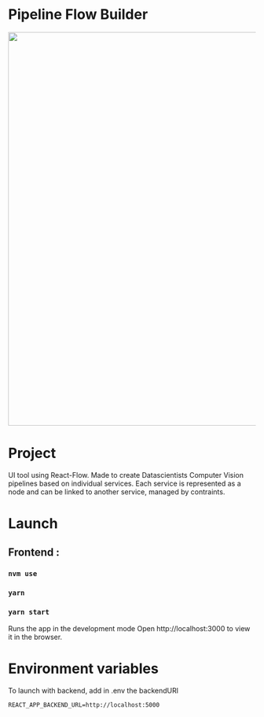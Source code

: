 # Pipeline Flow Builder


<p align="center">
	<img src="https://im3.ezgif.com/tmp/ezgif-3-0da20830d8.gif" width="800">
</p>


# Project

UI tool using React-Flow.
Made to create Datascientists Computer Vision pipelines based on individual services.
Each service is represented as a node and can be linked to another service, managed by contraints.

# Launch

## Frontend :

### `nvm use`

### `yarn`

### `yarn start`

Runs the app in the development mode
Open http://localhost:3000 to view it in the browser.

# Environment variables

To launch with backend, add in .env the backendURl

```
REACT_APP_BACKEND_URL=http://localhost:5000
```
